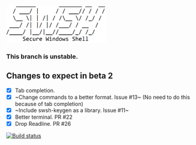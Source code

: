 <img src=".images/github banner.png" width="auto" height="100px"/>

### This branch is **unstable**.

## Changes to expect in beta 2
- [x] Tab completion.
- [x] ~Change commands to a better format. Issue #13~ (No need to do this because of tab completion)
- [x] ~Include swsh-keygen as a library. Issue #11~
- [x] Better terminal. PR #22
- [x] Drop Readline. PR #26

[![Build status](https://ci.appveyor.com/api/projects/status/s8ingehivcjcp084/branch/unstable?svg=true)](https://ci.appveyor.com/project/muhammadmuzzammil1998/swsh/branch/unstable)
